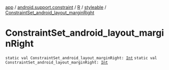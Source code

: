 [app](../../../index.md) / [android.support.constraint](../../index.md) / [R](../index.md) / [styleable](index.md) / [ConstraintSet_android_layout_marginRight](.)

# ConstraintSet_android_layout_marginRight

`static val ConstraintSet_android_layout_marginRight: `[`Int`](https://kotlinlang.org/api/latest/jvm/stdlib/kotlin/-int/index.html)
`static val ConstraintSet_android_layout_marginRight: `[`Int`](https://kotlinlang.org/api/latest/jvm/stdlib/kotlin/-int/index.html)